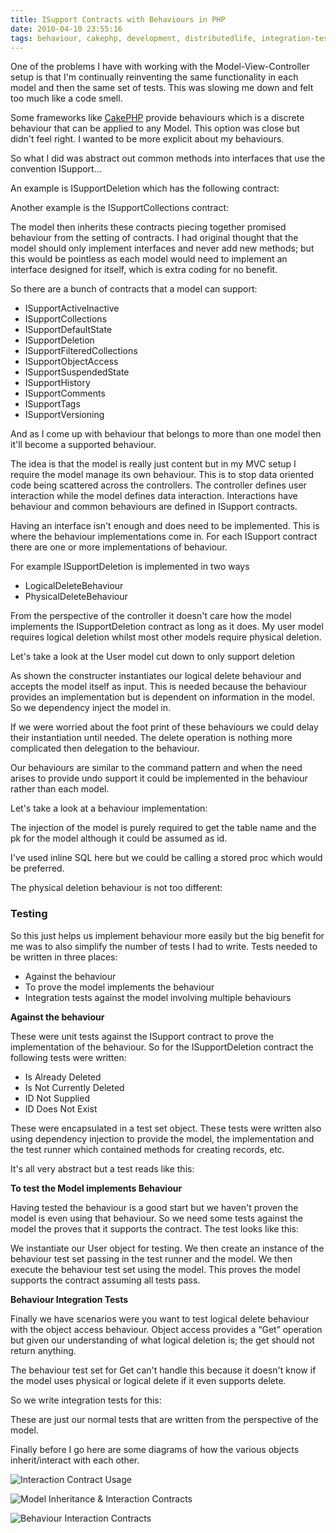 ```yaml
---
title: ISupport Contracts with Behaviours in PHP
date: 2010-04-10 23:55:16
tags: behaviour, cakephp, development, distributedlife, integration-test, php, ryan-boucher, rybo, unit-testing, 
---
```

One of the problems I have with working with the Model-View-Controller setup is that I'm continually reinventing the same functionality in each model and then the same set of tests. This was slowing me down and felt too much like a code smell.

Some frameworks like [CakePHP](http://cakephp.org/) provide behaviours which is a discrete behaviour that can be applied to any Model. This option was close but didn't feel right. I wanted to be more explicit about my behaviours.

So what I did was abstract out common methods into interfaces that use the convention ISupport...

An example is ISupportDeletion which has the following contract:

<code id="gist-7422799" data-file="17.php"></code>

Another example is the ISupportCollections contract:

<code id="gist-7422799" data-file="18.php"></code>

The model then inherits these contracts piecing together promised behaviour from the setting of contracts. I had original thought that the model should only implement interfaces and never add new methods; but this would be pointless as each model would need to implement an interface designed for itself, which is extra coding for no benefit.

<code id="gist-7422799" data-file="19.php"></code>

So there are a bunch of contracts that a model can support:

 - ISupportActiveInactive
 - ISupportCollections
 - ISupportDefaultState
 - ISupportDeletion
 - ISupportFilteredCollections
 - ISupportObjectAccess
 - ISupportSuspendedState
 - ISupportHistory
 - ISupportComments
 - ISupportTags
 - ISupportVersioning

And as I come up with behaviour that belongs to more than one model then it'll become a supported behaviour.

The idea is that the model is really just content but in my MVC setup I require the model manage its own behaviour. This is to stop data oriented code being scattered across the controllers. The controller defines user interaction while the model defines data interaction. Interactions have behaviour and common behaviours are defined in ISupport contracts.

Having an interface isn't enough and does need to be implemented. This is where the behaviour implementations come in. For each ISupport contract there are one or more implementations of behaviour.

For example ISupportDeletion is implemented in two ways

 - LogicalDeleteBehaviour
 - PhysicalDeleteBehaviour

From the perspective of the controller it doesn't care how the model implements the ISupportDeletion contract as long as it does. My user model requires logical deletion whilst most other models require physical deletion.

Let's take a look at the User model cut down to only support deletion

<code id="gist-7422799" data-file="20.php"></code>

As shown the constructer instantiates our logical delete behaviour and accepts the model itself as input. This is needed because the behaviour provides an implementation but is dependent on information in the model. So we dependency inject the model in.

If we were worried about the foot print of these behaviours we could delay their instantiation until needed. The delete operation is nothing more complicated then delegation to the behaviour.

Our behaviours are similar to the command pattern and when the need arises to provide undo support it could be implemented in the behaviour rather than each model.

Let's take a look at a behaviour implementation:

<code id="gist-7422799" data-file="21.php"></code>

The injection of the model is purely required to get the table name and the pk for the model although it could be assumed as id.

I've used inline SQL here but we could be calling a stored proc which would be preferred.

The physical deletion behaviour is not too different:

<code id="gist-7422799" data-file="22.php"></code>

<h3>Testing</h3>
So this just helps us implement behaviour more easily but the big benefit for me was to also simplify the number of tests I had to write. Tests needed to be written in three places:

 - Against the behaviour
 - To prove the model implements the behaviour
 - Integration tests against the model involving multiple behaviours

**Against the behaviour**

These were unit tests against the ISupport contract to prove the implementation of the behaviour. So for the ISupportDeletion contract the following tests were written:

 - Is Already Deleted
 - Is Not Currently Deleted
 - ID Not Supplied
 - ID Does Not Exist

These were encapsulated in a test set object. These tests were written also using dependency injection to provide the model, the implementation and the test runner which contained methods for creating records, etc.

It's all very abstract but a test reads like this:

<code id="gist-7422799" data-file="23.php"></code>

**To test the Model implements Behaviour**

Having tested the behaviour is a good start but we haven't proven the model is even using that behaviour. So we need some tests against the model the proves that it supports the contract. The test looks like this:

<code id="gist-7422799" data-file="24.php"></code>

We instantiate our User object for testing. We then create an instance of the behaviour test set passing in the test runner and the model. We then execute the behaviour test set using the model. This proves the model supports the contract assuming all tests pass.

**Behaviour Integration Tests**

Finally we have scenarios were you want to test logical delete behaviour with the object access behaviour. Object access provides a “Get” operation but given our understanding of what logical deletion is; the get should not return anything.

The behaviour test set for Get can't handle this because it doesn't know if the model uses physical or logical delete if it even supports delete.

So we write integration tests for this:

<code id="gist-7422799" data-file="25.php"></code>

These are just our normal tests that are written from the perspective of the model.

Finally before I go here are some diagrams of how the various objects inherit/interact with each other.

![Interaction Contract Usage](/images/DSC_4012.jpg)

![Model Inheritance &amp; Interaction Contracts](/images/DSC_4011.jpg)

![Behaviour Interaction Contracts](/images/DSC_4010.jpg)